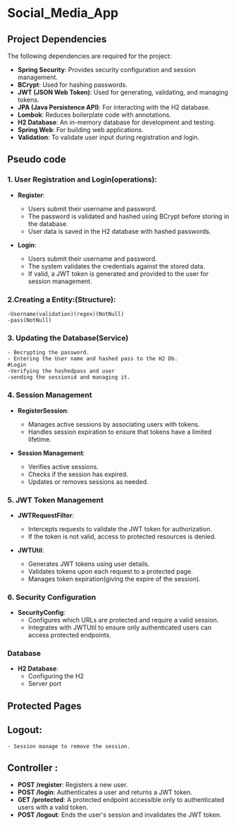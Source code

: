# Social_Media_App


## Project Dependencies

The following dependencies are required for the project:
- **Spring Security**: Provides security configuration and session management.
- **BCrypt**: Used for hashing passwords.
- **JWT (JSON Web Token)**: Used for generating, validating, and managing tokens.
- **JPA (Java Persistence API)**: For interacting with the H2 database.
- **Lombok**: Reduces boilerplate code with annotations.
- **H2 Database**: An in-memory database for development and testing.
- **Spring Web**: For building web applications.
- **Validation**: To validate user input during registration and login.

## Pseudo code

### 1. User Registration and Login(**operations**):

- **Register**: 
    - Users submit their username and password.
    - The password is validated and hashed using BCrypt before storing in the database.
    - User data is saved in the H2 database with hashed passwords.

- **Login**:
    - Users submit their username and password.
    - The system validates the credentials against the stored data.
    - If valid, a JWT token is generated and provided to the user for session management.
 
### 2.Creating a Entity:(**Structure**):
    -Username(validation)(regex)(NotNull)
    -pass(NotNull)

### 3. Updating the Database(**Service**)
    - Becrypting the password.
    - Entering the User name and hashed pass to the H2 Db.
    #Login
    -Verifying the hashedpass and user
    -sending the sessionid and managing it.


### 4. Session Management

- **RegisterSession**:
    - Manages active sessions by associating users with tokens.
    - Handles session expiration to ensure that tokens have a limited lifetime.

- **Session Management**:
    - Verifies active sessions.
    - Checks if the session has expired.
    - Updates or removes sessions as needed.

### 5. JWT Token Management

- **JWTRequestFilter**:
    - Intercepts requests to validate the JWT token for authorization.
    - If the token is not valid, access to protected resources is denied.

- **JWTUtil**:
    - Generates JWT tokens using user details.
    - Validates tokens upon each request to a protected page.
    - Manages token expiration(giving the expire of the session).

### 6. Security Configuration

- **SecurityConfig**:
    - Configures which URLs are protected and require a valid session.
    - Integrates with JWTUtil to ensure only authenticated users can access protected endpoints.

### Database

- **H2 Database**:
    - Configuring the H2
    - Server port

## Protected Pages

 ## Logout:
    - Session manage to remove the session.

## Controller :

- **POST /register**: Registers a new user.
- **POST /login**: Authenticates a user and returns a JWT token.
- **GET /protected**: A protected endpoint accessible only to authenticated users with a valid token.
- **POST /logout**: Ends the user's session and invalidates the JWT token.


